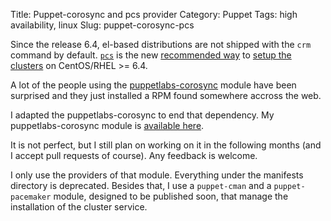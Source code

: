 Title: Puppet-corosync and pcs provider
Category: Puppet
Tags: high availability, linux
Slug: puppet-corosync-pcs

Since the release 6.4, el-based distributions are not shipped with the `crm` command
by default. [`pcs`](http://github.com/feist/pcs) is the new [recommended way](http://blog.clusterlabs.org/blog/2013/pacemaker-on-rhel6-dot-4/) to [setup the clusters](http://blog.clusterlabs.org/blog/2012/pacemaker-and-cluster-filesystems/) on CentOS/RHEL >= 6.4.

A lot of the people using the [puppetlabs-corosync](http://github.com/puppetlabs/puppetlabs-corosync) module
have been surprised and they just installed a RPM found somewhere accross the web.

I adapted the puppetlabs-corosync to end that dependency. My puppetlabs-corosync
module is [available here](http://github.com/roidelapluie/puppetlabs-corosync).

It is not perfect, but I still plan on working on it in the following months (and
I accept pull requests of course). Any feedback is welcome.

I only use the providers of that module. Everything under the manifests directory
is deprecated. Besides that, I use a `puppet-cman` and a `puppet-pacemaker` module,
designed to be published soon, that manage the installation of the cluster
service.

